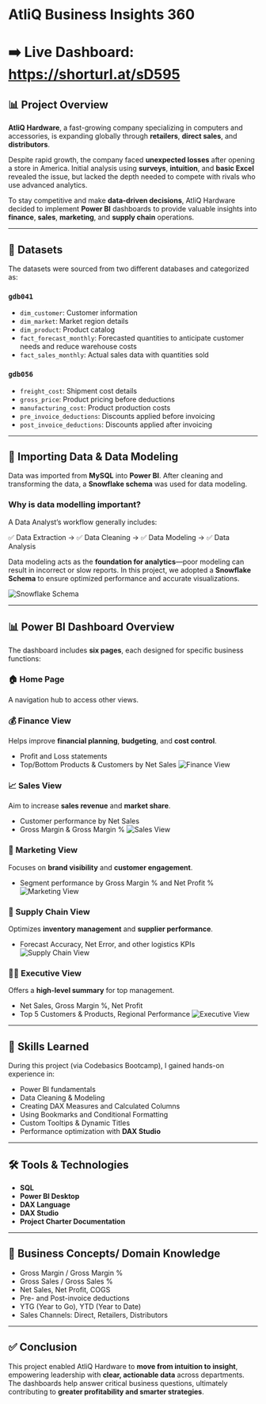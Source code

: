 # AtliQ Business Insights 360

# ➡️ Live Dashboard: https://shorturl.at/sD595
## 📊 Project Overview

**AtliQ Hardware**, a fast-growing company specializing in computers and accessories, is expanding globally through **retailers**, **direct sales**, and **distributors**.

Despite rapid growth, the company faced **unexpected losses** after opening a store in America. Initial analysis using **surveys**, **intuition**, and **basic Excel** revealed the issue, but lacked the depth needed to compete with rivals who use advanced analytics.

To stay competitive and make **data-driven decisions**, AtliQ Hardware decided to implement **Power BI** dashboards to provide valuable insights into **finance**, **sales**, **marketing**, and **supply chain** operations.

---

## 📁 Datasets

The datasets were sourced from two different databases and categorized as:

### `gdb041`
- `dim_customer`: Customer information
- `dim_market`: Market region details
- `dim_product`: Product catalog
- `fact_forecast_monthly`: Forecasted quantities to anticipate customer needs and reduce warehouse costs
- `fact_sales_monthly`: Actual sales data with quantities sold

### `gdb056`
- `freight_cost`: Shipment cost details
- `gross_price`: Product pricing before deductions
- `manufacturing_cost`: Product production costs
- `pre_invoice_deductions`: Discounts applied before invoicing
- `post_invoice_deductions`: Discounts applied after invoicing

---

## 🔄 Importing Data & Data Modeling

Data was imported from **MySQL** into **Power BI**. After cleaning and transforming the data, a **Snowflake schema** was used for data modeling.

### Why is data modelling important?

A Data Analyst’s workflow generally includes:

✅ Data Extraction → ✅ Data Cleaning → ✅ Data Modeling → ✅ Data Analysis

Data modeling acts as the **foundation for analytics**—poor modeling can result in incorrect or slow reports. In this project, we adopted a **Snowflake Schema** to ensure optimized performance and accurate visualizations.

![Snowflake Schema](https://github.com/Ankkitx/Business-Insights-360/blob/main/snowflake%20schema.png?raw=true)


---

## 📊 Power BI Dashboard Overview

The dashboard includes **six pages**, each designed for specific business functions:

### 🏠 Home Page
A navigation hub to access other views.
[<!-- Screenshot of Home Page -->](https://github.com/Ankkitx/Business-Insights-360/blob/main/Info.png?raw=true)

### 💰 Finance View
Helps improve **financial planning**, **budgeting**, and **cost control**.
- Profit and Loss statements
- Top/Bottom Products & Customers by Net Sales
![Finance View](https://github.com/Ankkitx/Business-Insights-360/blob/main/Finance%20view.png?raw=true)


### 📈 Sales View
Aim to increase **sales revenue** and **market share**.
- Customer performance by Net Sales
- Gross Margin & Gross Margin %
![Sales View](https://github.com/Ankkitx/Business-Insights-360/blob/main/Sales%20view.png?raw=true)

### 📣 Marketing View
Focuses on **brand visibility** and **customer engagement**.
- Segment performance by Gross Margin % and Net Profit %
![Marketing View](https://github.com/Ankkitx/Business-Insights-360/blob/main/Marketing%20view.png?raw=true)

### 🚚 Supply Chain View
Optimizes **inventory management** and **supplier performance**.
- Forecast Accuracy, Net Error, and other logistics KPIs
![Supply Chain View](https://github.com/Ankkitx/Business-Insights-360/blob/main/Supply%20chain%20view.png?raw=true)


### 🧑‍💼 Executive View
Offers a **high-level summary** for top management.
- Net Sales, Gross Margin %, Net Profit
- Top 5 Customers & Products, Regional Performance
![Executive View](https://github.com/Ankkitx/Business-Insights-360/blob/main/Executive%20View.png?raw=true)


---

## 🧠 Skills Learned

During this project (via Codebasics Bootcamp), I gained hands-on experience in:

- Power BI fundamentals
- Data Cleaning & Modeling
- Creating DAX Measures and Calculated Columns
- Using Bookmarks and Conditional Formatting
- Custom Tooltips & Dynamic Titles
- Performance optimization with **DAX Studio**

---

## 🛠️ Tools & Technologies

- **SQL**
- **Power BI Desktop**
- **DAX Language**
- **DAX Studio**
- **Project Charter Documentation**

---

## 💼 Business Concepts/ Domain Knowledge

- Gross Margin / Gross Margin %
- Gross Sales / Gross Sales %
- Net Sales, Net Profit, COGS
- Pre- and Post-invoice deductions
- YTG (Year to Go), YTD (Year to Date)
- Sales Channels: Direct, Retailers, Distributors

---

## ✅ Conclusion

This project enabled AtliQ Hardware to **move from intuition to insight**, empowering leadership with **clear, actionable data** across departments. The dashboards help answer critical business questions, ultimately contributing to **greater profitability and smarter strategies**.
